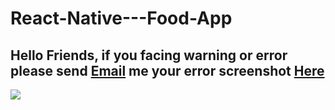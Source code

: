 # React-Native---Food-App

<h2>Hello Friends, if you facing warning or error please send <a href="mailto:hardeepphp@yahoo.com">Email</a> me your error screenshot <a href="mailto:hardeepphp@yahoo.com">Here</a></h2>

<img src="https://raw.githubusercontent.com/Hardeepcoder/React-Native---Food-App/master/2ouysd.gif"/>
      
